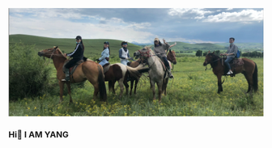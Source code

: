 ![图片描述](wechatIMG12.jpeg)
### Hi👋  I AM YANG 
<!--
🌱 I am Yang Zhao. Now I am a international student in Canada.Previously I have some internship experiences on Programming RTB advertisement, O2O and ecommerce field as a product manager in large internet company in China.So I understand some app recommendation algorithms, can use Axure to design app or backend functionality, data dashboard，etc.
🌱 Now，I am learning software development in Canada,my courses include front-end, Python, C, data analysis,etc. Oh, to be a professonal engineer is not so easy， my development knowledge framework is still very incomplete, and I need more training 
and practice. 
🌱 Well, I like to hear from you, please give me more feedback. [你的邮箱地址](mailto:zhaoyanglove2022@126.com)

-->
